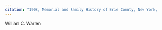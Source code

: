 ```yaml
---
citation: "1908, Memorial and Family History of Erie County, New York, Genealogical Publishing Company, Erie County NY, p150, Google Books."
---
```

William C. Warren

